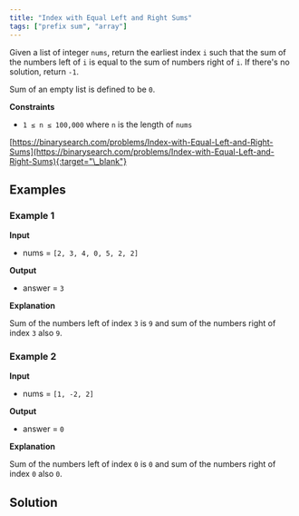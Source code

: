 ```yaml
---
title: "Index with Equal Left and Right Sums"
tags: ["prefix sum", "array"]
---
```


Given a list of integer `nums`, return the earliest index `i` such that the sum of the numbers left of `i` is equal to the sum of numbers right of `i`. If there's no solution, return `-1`.

Sum of an empty list is defined to be `0`.

**Constraints**

- `1 ≤ n ≤ 100,000` where `n` is the length of `nums`

[https://binarysearch.com/problems/Index-with-Equal-Left-and-Right-Sums](https://binarysearch.com/problems/Index-with-Equal-Left-and-Right-Sums){:target="\_blank"}

## Examples

### Example 1

**Input**

- nums = `[2, 3, 4, 0, 5, 2, 2]`

**Output**

- answer = `3`

**Explanation**

Sum of the numbers left of index `3` is `9` and sum of the numbers right of index `3` also `9`.

### Example 2

**Input**

- nums = `[1, -2, 2]`

**Output**

- answer = `0`

**Explanation**

Sum of the numbers left of index `0` is `0` and sum of the numbers right of index `0` also `0`.

## Solution

<script src="https://gist.github.com/yaeba/16da7be5123724fcf6eccc25581cef5a.js?file=Index-with-Equal-Left-and-Right-Sums.cpp"></script>
